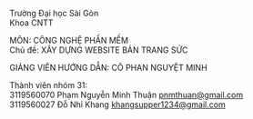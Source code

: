 Trường Đại học Sài Gòn<br>
Khoa CNTT<br>

MÔN: CÔNG NGHỆ PHẦN MỀM<br>
Chủ đề: XÂY DỰNG WEBSITE BÁN TRANG SỨC


GIẢNG VIÊN HƯỚNG DẪN: CÔ PHAN NGUYỆT MINH

Thành viên nhóm 31:<br>
3119560070 Phạm Nguyễn Minh Thuận pnmthuan@gmail.com<br>
3119560027 Đỗ Nhỉ Khang khangsupper1234@gmail.com<br>

